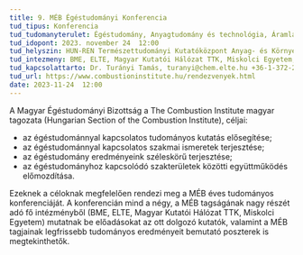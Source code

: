 ```yaml
---
title: 9. MÉB Égéstudományi Konferencia
tud_tipus: Konferencia
tud_tudomanyterulet: Égéstudomány, Anyagtudomány és technológia, Áramlás- és hőtechnika 
tud_idopont: 2023. november 24  12:00 
tud_helyszin: HUN-REN Természettudományi Kutatóközpont Anyag- és Környezetkémiai Intézet, 1117 Budapest, Magyar tudósok körútja 2.
tud_intezmeny: BME, ELTE, Magyar Kutatói Hálózat TTK, Miskolci Egyetem, MTA ÁHTB
tud_kapcsolattarto: Dr. Turányi Tamás, turanyi@chem.elte.hu +36-1-372-2500 /1109 
tud_url: https://www.combustioninstitute.hu/rendezvenyek.html
date: 2023-11-24  12:00
---
```

A Magyar Égéstudományi Bizottság a The Combustion Institute magyar tagozata (Hungarian Section of the Combustion Institute), céljai:

- az égéstudománnyal kapcsolatos tudományos kutatás elősegítése;
-	az égéstudománnyal kapcsolatos szakmai ismeretek terjesztése;
- az égéstudomány eredményeink széleskörű terjesztése;
-	az égéstudományhoz kapcsolódó szakterületek közötti együttműködés előmozdítása.

Ezeknek a céloknak megfelelően rendezi meg a MÉB éves tudományos konferenciáját. A konferencián mind a négy, a MÉB tagságának nagy részét adó fő intézményből (BME, ELTE, Magyar Kutatói Hálózat TTK, Miskolci Egyetem) mutatnak be előadásokat az ott dolgozó kutatók, valamint a MÉB tagjainak legfrissebb tudományos eredményeit bemutató poszterek is megtekinthetők.
